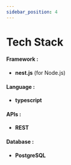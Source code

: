 ```yaml
---
sidebar_position: 4
---
```


# Tech Stack

#### Framework :
- **nest.js** (for Node.js)

#### Language :
- **typescript**

#### APIs :
- **REST**

#### Database :
- **PostgreSQL**